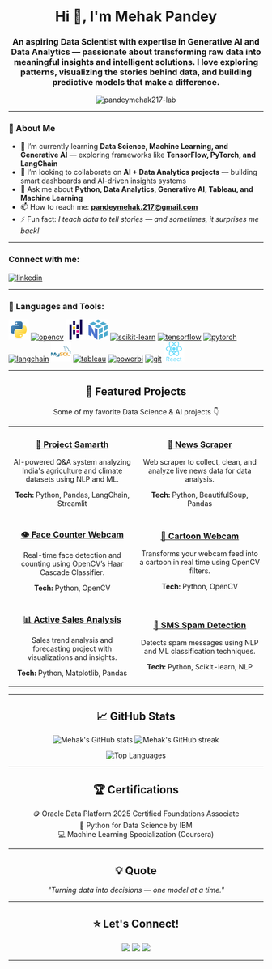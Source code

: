 <h1 align="center">Hi 👋, I'm Mehak Pandey</h1>
<h3 align="center">
An aspiring Data Scientist with expertise in Generative AI and Data Analytics — passionate about transforming raw data into meaningful insights and intelligent solutions.
I love exploring patterns, visualizing the stories behind data, and building predictive models that make a difference.
</h3>

<p align="center">
  <img src="https://komarev.com/ghpvc/?username=pandeymehak217-lab&label=Profile%20views&color=0e75b6&style=flat" alt="pandeymehak217-lab" />
</p>

---

### 🌱 About Me

- 🔭 I’m currently learning **Data Science, Machine Learning, and Generative AI** — exploring frameworks like **TensorFlow, PyTorch, and LangChain**  
- 👯 I’m looking to collaborate on **AI + Data Analytics projects** — building smart dashboards and AI-driven insights systems  
- 💬 Ask me about **Python, Data Analytics, Generative AI, Tableau, and Machine Learning**  
- 📫 How to reach me: **pandeymehak.217@gmail.com**  
- ⚡ Fun fact: *I teach data to tell stories — and sometimes, it surprises me back!*  

---

<h3 align="left">Connect with me:</h3>
<p align="left">
  <a href="https://linkedin.com/in/mehak-p-70b3b5270" target="blank">
    <img align="center" src="https://raw.githubusercontent.com/rahuldkjain/github-profile-readme-generator/master/src/images/icons/Social/linked-in-alt.svg" alt="linkedin" height="30" width="40" />
  </a>
</p>

---

<h3 align="left">🧠 Languages and Tools:</h3>
<p align="left">
  <a href="https://www.python.org" target="_blank"><img src="https://raw.githubusercontent.com/devicons/devicon/master/icons/python/python-original.svg" alt="python" width="40" height="40"/></a>
  <a href="https://opencv.org/" target="_blank"><img src="https://www.vectorlogo.zone/logos/opencv/opencv-icon.svg" alt="opencv" width="40" height="40"/></a>
  <a href="https://pandas.pydata.org/" target="_blank"><img src="https://raw.githubusercontent.com/devicons/devicon/master/icons/pandas/pandas-original.svg" alt="pandas" width="40" height="40"/></a>
  <a href="https://numpy.org/" target="_blank"><img src="https://raw.githubusercontent.com/devicons/devicon/master/icons/numpy/numpy-original.svg" alt="numpy" width="40" height="40"/></a>
  <a href="https://scikit-learn.org/" target="_blank"><img src="https://upload.wikimedia.org/wikipedia/commons/0/05/Scikit_learn_logo_small.svg" alt="scikit-learn" width="40" height="40"/></a>
  <a href="https://www.tensorflow.org/" target="_blank"><img src="https://www.vectorlogo.zone/logos/tensorflow/tensorflow-icon.svg" alt="tensorflow" width="40" height="40"/></a>
  <a href="https://pytorch.org/" target="_blank"><img src="https://www.vectorlogo.zone/logos/pytorch/pytorch-icon.svg" alt="pytorch" width="40" height="40"/></a>
  <a href="https://langchain.com/" target="_blank"><img src="https://avatars.githubusercontent.com/u/126733545?s=280&v=4" alt="langchain" width="40" height="40"/></a>
  <a href="https://www.mysql.com/" target="_blank"><img src="https://raw.githubusercontent.com/devicons/devicon/master/icons/mysql/mysql-original-wordmark.svg" alt="mysql" width="40" height="40"/></a>
  <a href="https://www.tableau.com/" target="_blank"><img src="https://cdn.worldvectorlogo.com/logos/tableau-software.svg" alt="tableau" width="40" height="40"/></a>
  <a href="https://powerbi.microsoft.com/" target="_blank"><img src="https://upload.wikimedia.org/wikipedia/commons/c/cf/New_Power_BI_Logo.svg" alt="powerbi" width="40" height="40"/></a>
  <a href="https://git-scm.com/" target="_blank"><img src="https://www.vectorlogo.zone/logos/git-scm/git-scm-icon.svg" alt="git" width="40" height="40"/></a>
  <a href="https://reactjs.org/" target="_blank"><img src="https://raw.githubusercontent.com/devicons/devicon/master/icons/react/react-original-wordmark.svg" alt="react" width="40" height="40"/></a>
</p>

---

<h2 align="center">📂 Featured Projects</h2>
<p align="center">Some of my favorite Data Science & AI projects 👇</p>

<table align="center">
  <tr>
    <td align="center" width="50%">
      <h3><a href="https://github.com/pandeymehak217-lab/project-samarth">🌾 Project Samarth</a></h3>
      <p>AI-powered Q&A system analyzing India's agriculture and climate datasets using NLP and ML.</p>
      <p><b>Tech:</b> Python, Pandas, LangChain, Streamlit</p>
    </td>
    <td align="center" width="50%">
      <h3><a href="https://github.com/pandeymehak217-lab/news-scraper">📰 News Scraper</a></h3>
      <p>Web scraper to collect, clean, and analyze live news data for data analysis.</p>
      <p><b>Tech:</b> Python, BeautifulSoup, Pandas</p>
    </td>
  </tr>
  <tr>
    <td align="center" width="50%">
      <h3><a href="https://github.com/pandeymehak217-lab/FaceCounterWebcam">👁️ Face Counter Webcam</a></h3>
      <p>Real-time face detection and counting using OpenCV’s Haar Cascade Classifier.</p>
      <p><b>Tech:</b> Python, OpenCV</p>
    </td>
    <td align="center" width="50%">
      <h3><a href="https://github.com/pandeymehak217-lab/OpenCV-Cartoon-Webcam">🎨 Cartoon Webcam</a></h3>
      <p>Transforms your webcam feed into a cartoon in real time using OpenCV filters.</p>
      <p><b>Tech:</b> Python, OpenCV</p>
    </td>
  </tr>
  <tr>
    <td align="center" width="50%">
      <h3><a href="https://github.com/pandeymehak217-lab/active-sales-analysis">📊 Active Sales Analysis</a></h3>
      <p>Sales trend analysis and forecasting project with visualizations and insights.</p>
      <p><b>Tech:</b> Python, Matplotlib, Pandas</p>
    </td>
    <td align="center" width="50%">
      <h3><a href="https://github.com/pandeymehak217-lab/sms-spam-detection">🧠 SMS Spam Detection</a></h3>
      <p>Detects spam messages using NLP and ML classification techniques.</p>
      <p><b>Tech:</b> Python, Scikit-learn, NLP</p>
    </td>
  </tr>
</table>

---

<h2 align="center">📈 GitHub Stats</h2>
<p align="center">
  <img src="https://github-readme-stats.vercel.app/api?username=pandeymehak217-lab&show_icons=true&theme=tokyonight" alt="Mehak's GitHub stats" height="160"/>
  <img src="https://github-readme-streak-stats.herokuapp.com/?user=pandeymehak217-lab&theme=tokyonight" alt="Mehak's GitHub streak" height="160"/>
</p>

<p align="center">
  <img src="https://github-readme-stats.vercel.app/api/top-langs/?username=pandeymehak217-lab&layout=compact&theme=tokyonight" alt="Top Languages" height="160"/>
</p>

---

<h2 align="center">🏆 Certifications</h2>

<p align="center">
  🪙 Oracle Data Platform 2025 Certified Foundations Associate  
  <br>
  📘 Python for Data Science by IBM  
  <br>
  💻 Machine Learning Specialization (Coursera)
</p>

---

<h2 align="center">💡 Quote</h2>
<p align="center"><i>"Turning data into decisions — one model at a time."</i></p>

---

<h2 align="center">⭐ Let's Connect!</h2>
<p align="center">
  <a href="https://linkedin.com/in/mehak-p-70b3b5270"><img src="https://img.shields.io/badge/LinkedIn-blue?logo=linkedin&logoColor=white" /></a>
  <a href="mailto:pandeymehak.217@gmail.com"><img src="https://img.shields.io/badge/Email-D14836?logo=gmail&logoColor=white" /></a>
  <a href="https://github.com/pandeymehak217-lab"><img src="https://img.shields.io/badge/GitHub-100000?logo=github&logoColor=white" /></a>
</p>

---
